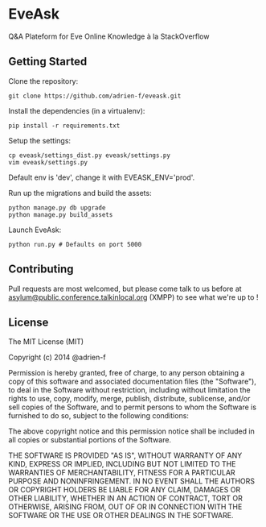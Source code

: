 EveAsk
======

Q&amp;A Plateform for Eve Online Knowledge à la StackOverflow

## Getting Started
Clone the repository:

    git clone https://github.com/adrien-f/eveask.git
    
Install the dependencies (in a virtualenv):
    
    pip install -r requirements.txt
    
Setup the settings:

    cp eveask/settings_dist.py eveask/settings.py
    vim eveask/settings.py
    
Default env is 'dev', change it with EVEASK_ENV='prod'.

Run up the migrations and build the assets:

    python manage.py db upgrade
    python manage.py build_assets
    
Launch EveAsk:
    
    python run.py # Defaults on port 5000
    
    
## Contributing

Pull requests are most welcomed, but please come talk to us before at asylum@public.conference.talkinlocal.org (XMPP) to see what we're up to !

## License

The MIT License (MIT)

Copyright (c) 2014 @adrien-f

Permission is hereby granted, free of charge, to any person obtaining a copy
of this software and associated documentation files (the "Software"), to deal
in the Software without restriction, including without limitation the rights
to use, copy, modify, merge, publish, distribute, sublicense, and/or sell
copies of the Software, and to permit persons to whom the Software is
furnished to do so, subject to the following conditions:

The above copyright notice and this permission notice shall be included in all
copies or substantial portions of the Software.

THE SOFTWARE IS PROVIDED "AS IS", WITHOUT WARRANTY OF ANY KIND, EXPRESS OR
IMPLIED, INCLUDING BUT NOT LIMITED TO THE WARRANTIES OF MERCHANTABILITY,
FITNESS FOR A PARTICULAR PURPOSE AND NONINFRINGEMENT. IN NO EVENT SHALL THE
AUTHORS OR COPYRIGHT HOLDERS BE LIABLE FOR ANY CLAIM, DAMAGES OR OTHER
LIABILITY, WHETHER IN AN ACTION OF CONTRACT, TORT OR OTHERWISE, ARISING FROM,
OUT OF OR IN CONNECTION WITH THE SOFTWARE OR THE USE OR OTHER DEALINGS IN THE
SOFTWARE.


